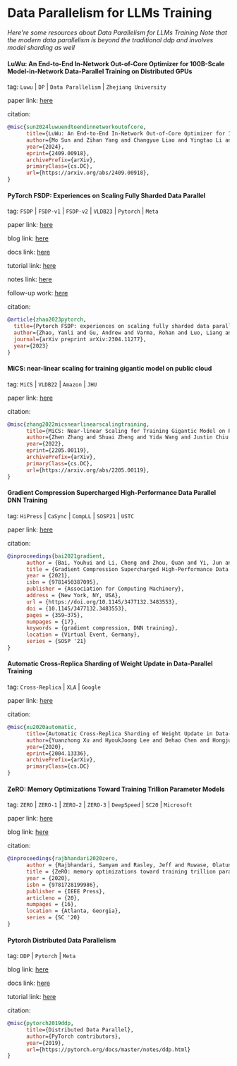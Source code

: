 # Data Parallelism for LLMs Training
*Here're some resources about Data Parallelism for LLMs Training*
*Note that the modern data parallelism is beyond the traditional ddp and involves model sharding as well*


#### LuWu: An End-to-End In-Network Out-of-Core Optimizer for 100B-Scale Model-in-Network Data-Parallel Training on Distributed GPUs

tag: `Luwu` | `DP` | `Data Parallelism` | `Zhejiang University`

paper link: [here](https://arxiv.org/pdf/2409.00918)

citation:

```bibtex
@misc{sun2024luwuendtoendinnetworkoutofcore,
      title={LuWu: An End-to-End In-Network Out-of-Core Optimizer for 100B-Scale Model-in-Network Data-Parallel Training on Distributed GPUs}, 
      author={Mo Sun and Zihan Yang and Changyue Liao and Yingtao Li and Fei Wu and Zeke Wang},
      year={2024},
      eprint={2409.00918},
      archivePrefix={arXiv},
      primaryClass={cs.DC},
      url={https://arxiv.org/abs/2409.00918}, 
}
```

#### PyTorch FSDP: Experiences on Scaling Fully Sharded Data Parallel

tag: `FSDP` | `FSDP-v1` | `FSDP-v2` | `VLDB23` | `Pytorch` | `Meta`

paper link: [here](https://www.vldb.org/pvldb/vol16/p3848-huang.pdf)

blog link: [here](https://pytorch.org/blog/introducing-pytorch-fully-sharded-data-parallel-api/)

docs link: [here](https://pytorch.org/docs/stable/fsdp.html)

tutorial link: [here](https://pytorch.org/tutorials/intermediate/FSDP_tutorial.html)

notes link: [here](https://pytorch.org/docs/stable/notes/fsdp.html)

follow-up work: [here](https://github.com/pytorch/torchtitan/blob/main/docs/fsdp.md)

citation:

```bibtex
@article{zhao2023pytorch,
  title={Pytorch FSDP: experiences on scaling fully sharded data parallel},
  author={Zhao, Yanli and Gu, Andrew and Varma, Rohan and Luo, Liang and Huang, Chien-Chin and Xu, Min and Wright, Less and Shojanazeri, Hamid and Ott, Myle and Shleifer, Sam and others},
  journal={arXiv preprint arXiv:2304.11277},
  year={2023}
}
```


#### MiCS: near-linear scaling for training gigantic model on public cloud

tag: `MiCS` | `VLDB22` | `Amazon` | `JHU`

paper link: [here](https://www.vldb.org/pvldb/vol16/p37-zhang.pdf)

citation:

```bibtex
@misc{zhang2022micsnearlinearscalingtraining,
      title={MiCS: Near-linear Scaling for Training Gigantic Model on Public Cloud}, 
      author={Zhen Zhang and Shuai Zheng and Yida Wang and Justin Chiu and George Karypis and Trishul Chilimbi and Mu Li and Xin Jin},
      year={2022},
      eprint={2205.00119},
      archivePrefix={arXiv},
      primaryClass={cs.DC},
      url={https://arxiv.org/abs/2205.00119}, 
}
```


#### Gradient Compression Supercharged High-Performance Data Parallel DNN Training

tag: `HiPress` | `CaSync` | `CompLL` | `SOSP21` | `USTC`

paper link: [here](https://www.ruichuan.org/papers/hipress-sosp21.pdf)

citation:

```bibtex
@inproceedings{bai2021gradient,
      author = {Bai, Youhui and Li, Cheng and Zhou, Quan and Yi, Jun and Gong, Ping and Yan, Feng and Chen, Ruichuan and Xu, Yinlong},
      title = {Gradient Compression Supercharged High-Performance Data Parallel DNN Training},
      year = {2021},
      isbn = {9781450387095},
      publisher = {Association for Computing Machinery},
      address = {New York, NY, USA},
      url = {https://doi.org/10.1145/3477132.3483553},
      doi = {10.1145/3477132.3483553},
      pages = {359–375},
      numpages = {17},
      keywords = {gradient compression, DNN training},
      location = {Virtual Event, Germany},
      series = {SOSP '21}
}
```


#### Automatic Cross-Replica Sharding of Weight Update in Data-Parallel Training

tag: `Cross-Replica` | `XLA` | `Google`

paper link: [here](https://arxiv.org/pdf/2004.13336.pdf)

citation:

```bibtex
@misc{xu2020automatic,
      title={Automatic Cross-Replica Sharding of Weight Update in Data-Parallel Training}, 
      author={Yuanzhong Xu and HyoukJoong Lee and Dehao Chen and Hongjun Choi and Blake Hechtman and Shibo Wang},
      year={2020},
      eprint={2004.13336},
      archivePrefix={arXiv},
      primaryClass={cs.DC}
}
```


#### ZeRO: Memory Optimizations Toward Training Trillion Parameter Models

tag: `ZERO` | `ZERO-1` | `ZERO-2` | `ZERO-3` | `DeepSpeed` | `SC20` | `Microsoft`

paper link: [here](https://dl.acm.org/doi/pdf/10.5555/3433701.3433727)

blog link: [here](https://www.microsoft.com/en-us/research/blog/zero-deepspeed-new-system-optimizations-enable-training-models-with-over-100-billion-parameters/)

citation:

```bibtex
@inproceedings{rajbhandari2020zero,
      author = {Rajbhandari, Samyam and Rasley, Jeff and Ruwase, Olatunji and He, Yuxiong},
      title = {ZeRO: memory optimizations toward training trillion parameter models},
      year = {2020},
      isbn = {9781728199986},
      publisher = {IEEE Press},
      articleno = {20},
      numpages = {16},
      location = {Atlanta, Georgia},
      series = {SC '20}
}
```


#### Pytorch Distributed Data Parallelism

tag: `DDP` | `Pytorch` | `Meta`

blog link: [here](https://pytorch.org/docs/master/notes/ddp.html)

docs link: [here](https://pytorch.org/docs/master/generated/torch.nn.parallel.DistributedDataParallel.html)

tutorial link: [here](https://pytorch.org/tutorials/intermediate/ddp_tutorial.html)

citation:

```bibtex
@misc{pytorch2019ddp,
      title={Distributed Data Parallel},
      author={PyTorch contributors},
      year={2019},
      url={https://pytorch.org/docs/master/notes/ddp.html}
}
```